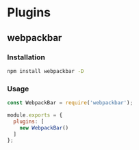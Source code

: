 # Plugins

## webpackbar

### Installation

``` bash
npm install webpackbar -D
```

### Usage

``` js
const WebpackBar = require('webpackbar');

module.exports = {
  plugins: [
    new WebpackBar()
  ]
};
```
